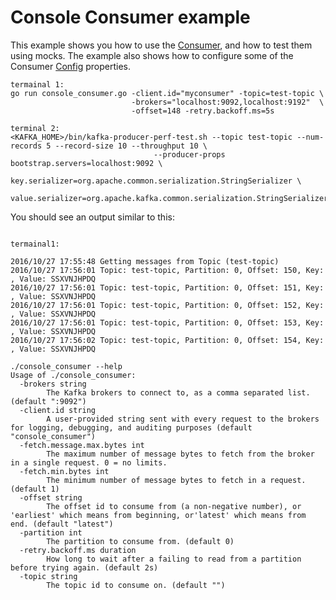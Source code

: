 # Console Consumer example

This example shows you how to use the [Consumer](https://godoc.org/github.com/Shopify/sarama#Consumer), and how to test them using mocks.
The example also shows how to configure some of the Consumer [Config](https://godoc.org/github.com/Shopify/sarama#Config) properties.


```{r, engine='bash', count_lines}
termainal 1:
go run console_consumer.go -client.id="myconsumer" -topic=test-topic \
                           -brokers="localhost:9092,localhost:9192"  \
                           -offset=148 -retry.backoff.ms=5s

terminal 2:
<KAFKA_HOME>/bin/kafka-producer-perf-test.sh --topic test-topic --num-records 5 --record-size 10 --throughput 10 \
                                --producer-props bootstrap.servers=localhost:9092 \
                                 key.serializer=org.apache.common.serialization.StringSerializer \
                                 value.serializer=org.apache.kafka.common.serialization.StringSerializer
```

You should see an output similar to this:
```{r, engine='bash', count_lines}

termainal1:

2016/10/27 17:55:48 Getting messages from Topic (test-topic)
2016/10/27 17:56:01 Topic: test-topic, Partition: 0, Offset: 150, Key: , Value: SSXVNJHPDQ
2016/10/27 17:56:01 Topic: test-topic, Partition: 0, Offset: 151, Key: , Value: SSXVNJHPDQ
2016/10/27 17:56:01 Topic: test-topic, Partition: 0, Offset: 152, Key: , Value: SSXVNJHPDQ
2016/10/27 17:56:01 Topic: test-topic, Partition: 0, Offset: 153, Key: , Value: SSXVNJHPDQ
2016/10/27 17:56:02 Topic: test-topic, Partition: 0, Offset: 154, Key: , Value: SSXVNJHPDQ
```



```{r, engine='bash', count_lines}
./console_consumer --help
Usage of ./console_consumer:
  -brokers string
    	The Kafka brokers to connect to, as a comma separated list. (default ":9092")
  -client.id string
    	A user-provided string sent with every request to the brokers for logging, debugging, and auditing purposes (default "console_consumer")
  -fetch.message.max.bytes int
    	The maximum number of message bytes to fetch from the broker in a single request. 0 = no limits.
  -fetch.min.bytes int
    	The minimum number of message bytes to fetch in a request. (default 1)
  -offset string
    	The offset id to consume from (a non-negative number), or 'earliest' which means from beginning, or'latest' which means from end. (default "latest")
  -partition int
    	The partition to consume from. (default 0)
  -retry.backoff.ms duration
    	How long to wait after a failing to read from a partition before trying again. (default 2s)
  -topic string
    	The topic id to consume on. (default "")
```

